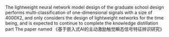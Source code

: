 The lightweight neural network model design of the graduate school design performs multi-classification of one-dimensional signals with a size of 4000X2, and only considers the design of lightweight networks for the time being, and is expected to continue to complete the knowledge distillation part
The paper named 《基于嵌入式AI的主动激励触觉瞬态信号特征辨识研究》
